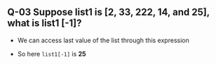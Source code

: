 ## Q-03 Suppose list1 is [2, 33, 222, 14, and 25], what is list1 [-1]?

- We can access last value of the list through this expression

- So here `list1[-1]` is **25** 